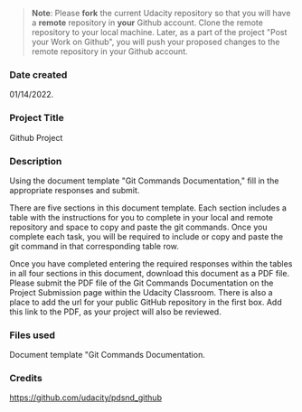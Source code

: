 >**Note**: Please **fork** the current Udacity repository so that you will have a **remote** repository in **your** Github account. Clone the remote repository to your local machine. Later, as a part of the project "Post your Work on Github", you will push your proposed changes to the remote repository in your Github account.

### Date created
01/14/2022.

### Project Title
Github Project

### Description
Using the document template "Git Commands Documentation," fill in the appropriate responses and submit.

There are five sections in this document template. 
Each section includes a table with the instructions for you to complete in your local and remote repository and space to copy and paste the git commands. 
Once you complete each task, you will be required to include or copy and paste the git command in that corresponding table row.

Once you have completed entering the required responses within the tables in all four sections in this document, 
download this document as a PDF file. Please submit the PDF file of the Git Commands Documentation on the Project Submission page within the Udacity Classroom. 
There is also a place to add the url for your public GitHub repository in the first box. Add this link to the PDF, as your project will also be reviewed.

### Files used
Document template "Git Commands Documentation.

### Credits
https://github.com/udacity/pdsnd_github

